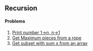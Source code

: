## Recursion
#### Problems

1. [Print number 1->n, n->1](recursive_print.c)
2. [Get Maximum pieces from a rope](max_pieces.c)
2. [Get subset with sum x from an array](subset_sum.c)